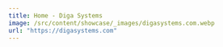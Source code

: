 ```yaml
---
title: Home - Diga Systems
image: /src/content/showcase/_images/digasystems.com.webp
url: "https://digasystems.com"
---
```

